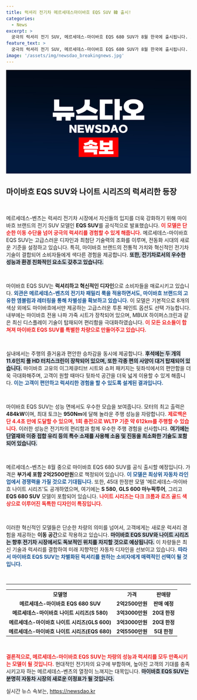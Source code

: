 ```yaml
---
title: 럭셔리 전기차 메르세데스마이바흐 EQS SUV 韓 출시!
categories:
  - News
excerpt: >
  궁극의 럭셔리 전기 SUV, 메르세데스-마이바흐 EQS 680 SUV가 8월 한국에 출시됩니다. 2억2500만원부터 시작하는 이 모델은 한정판 나이트 시리즈로도 만나볼 수 있습니다. 고급스러움과 뛰어난 성능을 체험해보세요!
feature_text: >
  궁극의 럭셔리 전기 SUV, 메르세데스-마이바흐 EQS 680 SUV가 8월 한국에 출시됩니다. 2억2500만원부터 시작하는 이 모델은 한정판 나이트 시리즈로도 만나볼 수 있습니다. 고급스러움과 뛰어난 성능을 체험해보세요!
image: '/assets/img/newsdao_breakingnews.jpg'
---
```


<p><img src="/assets/img/newsdao_breakingnews.jpg" alt="koreaapp 속보" /></p>

<h2 data-ke-size="size26">마이바흐 EQS SUV와 나이트 시리즈의 럭셔리한 등장</h2>

<p data-ke-size="size16">&nbsp;</p>

<p>메르세데스-벤츠는 럭셔리 전기차 시장에서 자신들의 입지를 더욱 강화하기 위해 마이바흐 브랜드의 전기 SUV 모델인 <strong>EQS SUV</strong>를 공식적으로 발표했습니다. <b><span style="color: #ee2323;">이 모델은 단순한 이동 수단을 넘어 궁극의 럭셔리를 경험할 수 있게 해줍니다.</span></b> 메르세데스-마이바흐 EQS SUV는 고급스러운 디자인과 최첨단 기술력의 조화를 이루며, 전동화 시대의 새로운 기준을 설정하고 있습니다. 특히, 마이바흐 브랜드의 전통적 가치와 혁신적인 전기차 기술이 결합되어 소비자들에게 색다른 경험을 제공합니다. <b><span style="background-color: #21538527;">또한, 전기차로서의 우수한 성능과 환경 친화적인 요소도 갖추고 있습니다.</span></b></p>

<p data-ke-size="size16">&nbsp;</p>

<p>마이바흐 EQS SUV는 <strong>럭셔리하고 혁신적인 디자인</strong>으로 소비자들을 매료시키고 있습니다. <b><span style="color: #1a5490;">외관은 메르세데스-벤츠의 전기차 패밀리 룩을 적용하면서도, 마이바흐 브랜드의 고유한 엠블럼과 레터링을 통해 차별성을 확보하고 있습니다.</span></b> 이 모델은 기본적으로 8개의 색상 외에도 마이바흐에서만 제공하는 고급스러운 투톤 페인트 옵션도 선택 가능합니다. 내부에는 마이바흐 전용 나파 가죽 시트가 장착되어 있으며, MBUX 하이퍼스크린과 같은 최신 디스플레이 기술이 탑재되어 편리함을 극대화하였습니다. <b><span style="color: #ee2323;">이 모든 요소들이 합쳐져 마이바흐 EQS SUV를 특별한 차량으로 만들어주고 있습니다.</span></b></p>

<p data-ke-size="size16">&nbsp;</p>

<p>실내에서는 주행의 즐거움과 편안한 승차감을 동시에 제공합니다. <b><span style="background-color: #21538527;">후석에는 두 개의 11.6인치 풀 HD 터치스크린이 장착되어 있으며, 또한 각종 편의 사양이 대거 탑재되어 있습니다.</span></b> 마이바흐 고유의 이그제큐티브 시트와 쇼퍼 패키지는 뒷좌석에서의 편안함을 더욱 극대화해주며, 고객이 원할 때마다 뒷좌석 공간을 더욱 넓게 이용할 수 있게 해줍니다. <b><span style="color: #1a5490;">이는 고객이 편안하고 럭셔리한 경험을 할 수 있도록 설계된 결과입니다.</span></b></p>

<p data-ke-size="size16">&nbsp;</p>

<p>마이바흐 EQS SUV는 성능 면에서도 우수한 모습을 보여줍니다. 모터의 최고 출력은 <strong>484kW</strong>이며, 최대 토크는 <strong>950Nm</strong>에 달해 놀라운 주행 성능을 자랑합니다. <b><span style="color: #ee2323;">제로백은 단 4.4초 만에 도달할 수 있으며, 1회 충전으로 WLTP 기준 약 612km를 주행할 수 있습니다.</span></b> 이러한 성능은 전기차의 편리함과 함께 우수한 주행 경험을 선사합니다. <b><span style="background-color: #21538527;">여기에는 단열재와 이중 접합 유리 등의 특수 소재를 사용해 소음 및 진동을 최소화한 기술도 포함되어 있습니다.</span></b></p>

<p data-ke-size="size16">&nbsp;</p>

<p>메르세데스-벤츠는 8월 중으로 마이바흐 EQS 680 SUV를 공식 출시할 예정입니다. 가격은 <strong>부가세 포함 2억2500만원</strong>으로 책정되어 있습니다. <b><span style="color: #1a5490;">이 모델은 최상위 자동차 라인업에서 경쟁력을 가질 것으로 기대됩니다.</span></b> 또한, 45대 한정판 모델 '메르세데스-마이바흐 나이트 시리즈'도 공개하였으며, 여기에는 <strong>S 580</strong>, <strong>GLS 600 마누팍투어</strong>, 그리고 <strong>EQS 680 SUV</strong> 모델이 포함되어 있습니다. <b><span style="color: #ee2323;">나이트 시리즈는 다크 크롬과 로즈 골드 색상으로 이루어진 독특한 디자인이 특징입니다.</span></b></p>

<p data-ke-size="size16">&nbsp;</p>

<p>이러한 혁신적인 모델들은 단순한 차량의 의미를 넘어서, 고객에게는 새로운 럭셔리 경험을 제공하는 <strong>이동 공간</strong>으로 작용하고 있습니다. <b><span style="background-color: #21538527;">마이바흐 EQS SUV와 나이트 시리즈는 향후 전기차 시장에서도 독보적인 위치를 차지할 것으로 예상됩니다.</span></b> 이 차량들은 최신 기술과 럭셔리를 결합하여 미래 지향적인 자동차 디자인을 선보이고 있습니다. <b><span style="color: #1a5490;">따라서 마이바흐 EQS SUV는 차별화된 럭셔리를 원하는 소비자에게 매력적인 선택이 될 것입니다.</span></b></p>

<p data-ke-size="size16">&nbsp;</p>

<hr>

<table style="width: 100%; border-collapse: collapse;">
<tr>
<td style="text-align: center; height: 17px;"><b>모델명</b></td>
<td style="text-align: center; height: 17px;"><b>가격</b></td>
<td style="text-align: center; height: 17px;"><b>판매량</b></td>
</tr>
<tr>
<td style="text-align: center; height: 17px;"><b>메르세데스-마이바흐 EQS 680 SUV</b></td>
<td style="text-align: center; height: 17px;"><b>2억2500만원</b></td>
<td style="text-align: center; height: 17px;"><b>판매 예정</b></td>
</tr>
<tr>
<td style="text-align: center; height: 17px;"><b>메르세데스-마이바흐 나이트 시리즈(S 580)</b></td>
<td style="text-align: center; height: 17px;"><b>3억3000만원</b></td>
<td style="text-align: center; height: 17px;"><b>20대 한정</b></td>
</tr>
<tr>
<td style="text-align: center; height: 17px;"><b>메르세데스-마이바흐 나이트 시리즈(GLS 600)</b></td>
<td style="text-align: center; height: 17px;"><b>3억3000만원</b></td>
<td style="text-align: center; height: 17px;"><b>20대 한정</b></td>
</tr>
<tr>
<td style="text-align: center; height: 17px;"><b>메르세데스-마이바흐 나이트 시리즈(EQS 680)</b></td>
<td style="text-align: center; height: 17px;"><b>2억5500만원</b></td>
<td style="text-align: center; height: 17px;"><b>5대 한정</b></td>
</tr>
</table>

<p data-ke-size="size16">&nbsp;</p>

<p><b><span style="color: #ee2323;">결론적으로, 메르세데스-마이바흐 EQS SUV는 차량의 성능과 럭셔리를 모두 만족시키는 모델이 될 것입니다.</span></b> 현대적인 전기차의 요구에 부합하며, 높아진 고객의 기대를 충족시키고자 하는 메르세데스-벤츠의 열정이 느껴지는 대목입니다. <b><span style="background-color: #21538527;">마이바흐 EQS SUV는 분명히 자동차 시장의 새로운 이정표가 될 것입니다.</span></b></p>
실시간 뉴스 속보는, <a href="https://newsdao.kr" rel="dofollow">https://newsdao.kr</a>



